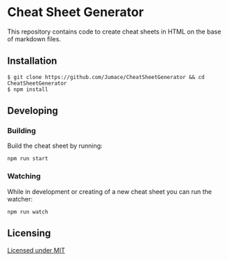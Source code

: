 # Cheat Sheet Generator

This repository contains code to create cheat sheets in HTML on the base of markdown files.

## Installation

```shell
$ git clone https://github.com/Jumace/CheatSheetGenerator && cd CheatSheetGenerator
$ npm install
```

## Developing


### Building

Build the cheat sheet by running:
```shell
npm run start
```

### Watching

While in development or creating of a new cheat sheet you can run the watcher:
```shell
npm run watch
```

## Licensing
[Licensed under MIT](LICENSE.md)
